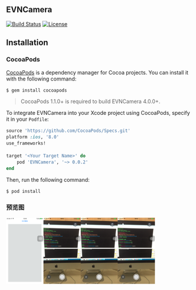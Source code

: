 ## EVNCamera

[![Build Status](https://travis-ci.org/zonghongyan/EVNCamera.svg?branch=master)](https://travis-ci.org/zonghongyan/EVNTouchIDDemo)
[![License](https://img.shields.io/github/license/zonghongyan/EVNCamera.svg?style=flat)](https://github.com/zonghongyan/EVNCamera/blob/master/LICENSE)

## Installation

### CocoaPods

[CocoaPods](http://cocoapods.org) is a dependency manager for Cocoa projects. You can install it with the following command:

```bash
$ gem install cocoapods
```

> CocoaPods 1.1.0+ is required to build EVNCamera 4.0.0+.

To integrate EVNCamera into your Xcode project using CocoaPods, specify it in your `Podfile`:

```ruby
source 'https://github.com/CocoaPods/Specs.git'
platform :ios, '8.0'
use_frameworks!

target '<Your Target Name>' do
    pod 'EVNCamera', '~> 0.0.2'
end
```

Then, run the following command:

```bash
$ pod install
```

### 预览图

<img src="/EVNCameraDemo/ShotImages/Screen Shot 2017-06-09 at 10.54.34.png" width="20%" height="20%" alt="Show the figure" ><img src="/EVNCameraDemo/ShotImages/Screen Shot 2017-06-09 at 10.55.46.png" width="20%" height="20%" alt="Show the figure" ><img src="/EVNCameraDemo/ShotImages/Screen Shot 2017-06-09 at 10.55.46.png" width="20%" height="20%" alt="Show the figure" ><img src="/EVNCameraDemo/ShotImages/Screen Shot 2017-06-09 at 10.55.46.png" width="20%" height="20%" alt="Show the figure" >
